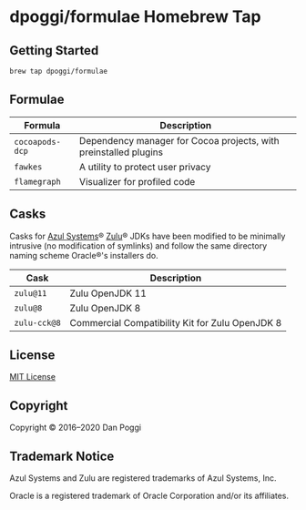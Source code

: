 # dpoggi/formulae Homebrew Tap

## Getting Started

```sh
brew tap dpoggi/formulae
```

## Formulae

Formula | Description
------- | -----------
`cocoapods-dcp` | Dependency manager for Cocoa projects, with preinstalled plugins
`fawkes` | A utility to protect user privacy
`flamegraph` | Visualizer for profiled code

## Casks

Casks for [Azul Systems](https://www.azul.com/)&reg;
[Zulu](https://www.azul.com/products/zulu-enterprise/)&reg; JDKs have been
modified to be minimally intrusive (no modification of symlinks) and follow
the same directory naming scheme Oracle&reg;'s installers do.

Cask | Description
---- | -----------
`zulu@11` | Zulu OpenJDK 11
`zulu@8` | Zulu OpenJDK 8
`zulu-cck@8` | Commercial Compatibility Kit for Zulu OpenJDK 8

## License

[MIT License](https://opensource.org/licenses/MIT)

## Copyright

Copyright &copy; 2016&ndash;2020 Dan Poggi

## Trademark Notice

Azul Systems and Zulu are registered trademarks of Azul Systems, Inc.

Oracle is a registered trademark of Oracle Corporation and/or its affiliates.
